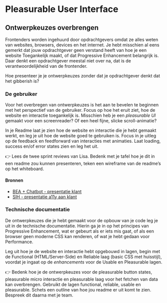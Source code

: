 # Pleasurable User Interface

## Ontwerpkeuzes overbrengen

Frontenders worden ingehuurd door opdrachtgevers omdat ze alles weten van websites, browsers, devices en het internet. Je hebt misschien al eens gemerkt dat jouw opdrachtgever geen verstand heeft van hoe je een website Toegankelijk maakt, of dat Progressive Enhancement belangrijk is. Daar denkt een opdrachtgever meestal niet over na, dat is de verantwoordelijkheid van de frontender.

Hoe presenteer je je ontwerpkeuzes zonder dat je opdrachtgever denkt dat het gibberish is?

### De gebruiker

Voor het overbregen van ontwerpkeuzes is het aan te bevelen te beginnen met het perspectief van de gebruiker. Focus op hoe het eruit ziet, hoe de website en interactie toegankelijk is. Misschien heb je een _pleasurable UI_ gemaakt voor een screenreader? Of een heel fijne, slicke scroll-animatie?

In je Readme laat je zien hoe de website en interactie die je hebt gemaakt werkt, en leg je uit hoe de website goed te gebruiken is. Focus in je uitleg op de feedback en feedforward van interacties met animaties. Laat loading, success en/of error states zien en leg het uit.

👉 Lees de twee sprint reviews van Lisa. Bedenk met je tafel hoe je dit in een readme zou kunnen presenteren, teken een wireframe van de readme’s op het whiteboard.

#### Bronnen

- [BEA + Chatbot - presentatie klant](https://github.com/users/lisagjh/projects/13/views/14?visibleFields=%5B%22Title%22%2C%22Status%22%2C%22Labels%22%2C133392529%2C133392554%2C%22Parent+issue%22%2C184698587%5D&pane=issue&itemId=111038260&issue=lisagjh%7Ci-love-web%7C261)
- [SIH - presentatie a11y aan klant](https://github.com/users/lisagjh/projects/13/views/14?pane=issue&itemId=111743727&issue=lisagjh%7Ci-love-web%7C270)
<!--
👉 Bekijk met je team de case 'ons land' van Norday: https://norday.nl/en/cases/onsland/. Hoe hebben ze de website gepresenteerd en wat laten ze allemaal zien?
-->

### Technische documentatie

De ontwerpkeuzes die je hebt gemaakt voor de opbouw van je code leg je uit in de technische documentatie. Hierin ga je in op het principes van Progressive Enhancement, wat er gebeurt als er iets mis gaat, of als een browser geen moderne CSS kan renderen, of wat je hebt gedaan voor Performance.

Leg uit hoe je de website en interactie hebt opgebouwd in lagen, begin met de Functional (HTML/Server-Side) en Reliable laag (basic CSS met huisstijl), voordat je ingaat op de _enhancements_ voor de Usable en Pleasurable lagen.

👉 Bedenk hoe je de ontwerpkeuzes voor de pleasurable button states, pleasurable micro interactie en pleasurable laag voor het fetchen van data kan overbrengen. Gebruikt de lagen functional, reliable, usable en pleasurable. Schets een outline van hoe jou readme er uit komt te zien. Bespreek dit daarna met je team. 

<!--
## Aanpak

Hoe schrijf je zoiets op? 
Hoe verantwoord je je ontwerp? 
Bronnen gebruiken? 

Nog even wat details aanpassen omdat dat beter is???
- Artikel user delight 
- UI principles van Joshua Porter gebruiken
- Disney principes toepassen en benoemen
- Easein Ease out Perceived performance
- ...


-->
